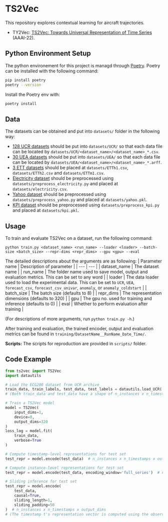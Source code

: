 # TS2Vec

This repository explores contextual learning for aircraft trajectories. 

* TY2Vec: [TS2Vec: Towards Universal Representation of Time Series](https://arxiv.org/abs/2106.10466) (AAAI-22).

## Python Environment Setup

The python environement for this project is managd through [Poetry](https://python-poetry.org/). Poetry can be installed with the following command:
```sh
pip install poetry
poetry --version
```

Install the Poetry env with:
```sh
poetry install
```

## Data

The datasets can be obtained and put into `datasets/` folder in the following way:

* [128 UCR datasets](https://www.cs.ucr.edu/~eamonn/time_series_data_2018) should be put into `datasets/UCR/` so that each data file can be located by `datasets/UCR/<dataset_name>/<dataset_name>_*.csv`.
* [30 UEA datasets](http://www.timeseriesclassification.com) should be put into `datasets/UEA/` so that each data file can be located by `datasets/UEA/<dataset_name>/<dataset_name>_*.arff`.
* [3 ETT datasets](https://github.com/zhouhaoyi/ETDataset) should be placed at `datasets/ETTh1.csv`, `datasets/ETTh2.csv` and `datasets/ETTm1.csv`.
* [Electricity dataset](https://archive.ics.uci.edu/ml/datasets/ElectricityLoadDiagrams20112014) should be preprocessed using `datasets/preprocess_electricity.py` and placed at `datasets/electricity.csv`.
* [Yahoo dataset](https://webscope.sandbox.yahoo.com/catalog.php?datatype=s&did=70) should be preprocessed using `datasets/preprocess_yahoo.py` and placed at `datasets/yahoo.pkl`.
* [KPI dataset](http://test-10056879.file.myqcloud.com/10056879/test/20180524_78431960010324/KPI%E5%BC%82%E5%B8%B8%E6%A3%80%E6%B5%8B%E5%86%B3%E8%B5%9B%E6%95%B0%E6%8D%AE%E9%9B%86.zip) should be preprocessed using `datasets/preprocess_kpi.py` and placed at `datasets/kpi.pkl`.


## Usage

To train and evaluate TS2Vec on a dataset, run the following command:

```train & evaluate
python train.py <dataset_name> <run_name> --loader <loader> --batch-size <batch_size> --repr-dims <repr_dims> --gpu <gpu> --eval
```
The detailed descriptions about the arguments are as following:
| Parameter name | Description of parameter |
| --- | --- |
| dataset_name | The dataset name |
| run_name | The folder name used to save model, output and evaluation metrics. This can be set to any word |
| loader | The data loader used to load the experimental data. This can be set to `UCR`, `UEA`, `forecast_csv`, `forecast_csv_univar`, `anomaly`, or `anomaly_coldstart` |
| batch_size | The batch size (defaults to 8) |
| repr_dims | The representation dimensions (defaults to 320) |
| gpu | The gpu no. used for training and inference (defaults to 0) |
| eval | Whether to perform evaluation after training |

(For descriptions of more arguments, run `python train.py -h`.)

After training and evaluation, the trained encoder, output and evaluation metrics can be found in `training/DatasetName__RunName_Date_Time/`. 

**Scripts:** The scripts for reproduction are provided in `scripts/` folder.


## Code Example

```python
from ts2vec import TS2Vec
import datautils

# Load the ECG200 dataset from UCR archive
train_data, train_labels, test_data, test_labels = datautils.load_UCR('ECG200')
# (Both train_data and test_data have a shape of n_instances x n_timestamps x n_features)

# Train a TS2Vec model
model = TS2Vec(
    input_dims=1,
    device=0,
    output_dims=320
)
loss_log = model.fit(
    train_data,
    verbose=True
)

# Compute timestamp-level representations for test set
test_repr = model.encode(test_data)  # n_instances x n_timestamps x output_dims

# Compute instance-level representations for test set
test_repr = model.encode(test_data, encoding_window='full_series')  # n_instances x output_dims

# Sliding inference for test set
test_repr = model.encode(
    test_data,
    causal=True,
    sliding_length=1,
    sliding_padding=50
)  # n_instances x n_timestamps x output_dims
# (The timestamp t's representation vector is computed using the observations located in [t-50, t])
```
